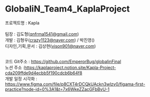 # GlobaliN_Team4_KaplaProject

프로젝트명 : Kapla <br>	
팀장 : 김도형(qnfrma1541@gmail.com)<br>
개발 : 김형우(crazy1123@naver.com) / 박진영()<br>
디자인,기획,문서 : 김상현(vison901@naver.com)<br><br>

코드 Git주소 : https://github.com/EmperorBug/globalinFinal<br>
노션 주소 :https://kaplaproject.notion.site/Kapla-Project-cda209ffde9d4ecbb5f190cdcb6b64f8<br>
개발 일정 시각화 : <br>https://www.figma.com/file/p8CXT4rDCQkUAckn3wlzv0/figama-first-practice?node-id=0%3A1&t=7x6WkeZZacGFbBvU-1
